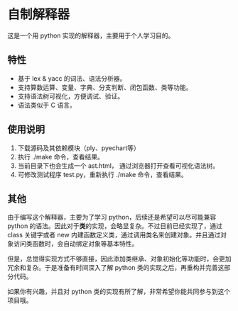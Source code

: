 # 自制解释器
这是一个用 python 实现的解释器，主要用于个人学习目的。

## 特性
* 基于 lex & yacc 的词法、语法分析器。
* 支持算数运算、变量、字典、分支判断、闭包函数、类等功能。
* 支持语法树可视化，方便调试、验证。
* 语法类似于 C 语言。

## 使用说明
1. 下载源码及其依赖模块（ply、pyechart等）
2. 执行 ./make 命令，查看结果。
3. 当前目录下也会生成一个 ast.html， 通过浏览器打开查看可视化语法树。
4. 可修改测试程序 test.py，重新执行 ./make 命令，查看结果。


## 其他
由于编写这个解释器，主要为了学习 python，后续还是希望可以尽可能兼容 python 的语法。因此对于**类**的实现，会略显复杂。不过目前已经实现了，通过 class 关键字或者 new 内建函数定义类，通过调用类名来创建对象。并且通过对象访问类函数时，会自动绑定对象等基本特性。

但是，总觉得实现方式不够直接，因此添加类继承、对象初始化等功能时，会更加冗余和复杂。于是准备有时间深入了解 python 类的实现之后，再重构并完善这部分代码。

如果你有兴趣，并且对 python 类的实现有所了解，非常希望你能共同参与到这个项目哦。